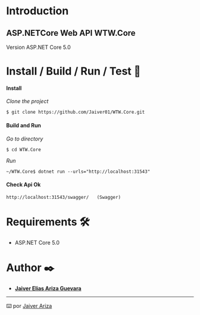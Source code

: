 # Introduction 

## ASP.NETCore Web API WTW.Core

Version ASP.NET Core 5.0

# Install / Build / Run / Test 🔧

#### Install
_Clone the project_
```
$ git clone https://github.com/Jaiver01/WTW.Core.git
``` 
#### Build and Run 
_Go to directory_
```
$ cd WTW.Core
``` 
_Run_
```
~/WTW.Core$ dotnet run --urls="http://localhost:31543"
``` 
#### Check Api Ok
```
http://localhost:31543/swagger/   (Swagger)
```
# Requirements 🛠️
- ASP.NET Core 5.0

# Author ✒️

 * [**Jaiver Elias Ariza Guevara**](https://github.com/Jaiver01)



---
⌨️ por [Jaiver Ariza](https://github.com/Jaiver01)
